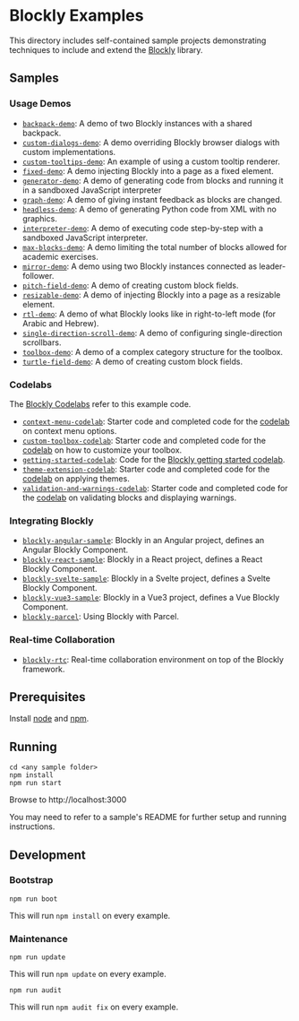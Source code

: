 # Blockly Examples

This directory includes self-contained sample projects demonstrating techniques
to include and extend the [Blockly](http://github.com/google/blockly) library.

## Samples

### Usage Demos

- [``backpack-demo``](backpack-demo/): A demo of two Blockly instances with a shared backpack.
- [``custom-dialogs-demo``](custom-dialogs-demo/): A demo overriding Blockly browser dialogs with custom implementations.
- [``custom-tooltips-demo``](custom-tooltips-demo/): An example of using a custom tooltip renderer.
- [``fixed-demo``](fixed-demo/): A demo injecting Blockly into a page as a fixed element.
- [``generator-demo``](generator-demo/): A demo of generating code from blocks and running it in a sandboxed JavaScript interpreter
- [``graph-demo``](graph-demo/): A demo of giving instant feedback as blocks are changed.
- [``headless-demo``](headless-demo/): A demo of generating Python code from XML with no graphics.
- [``interpreter-demo``](interpreter-demo/): A demo of executing code step-by-step with a sandboxed JavaScript interpreter.
- [``max-blocks-demo``](max-blocks-demo/): A demo limiting the total number of blocks allowed for academic exercises.
- [``mirror-demo``](mirror-demo/): A demo using two Blockly instances connected as leader-follower.
- [``pitch-field-demo``](pitch-field-demo/): A demo of creating custom block fields.
- [``resizable-demo``](resizable-demo/): A demo of injecting Blockly into a page as a resizable element.
- [``rtl-demo``](rtl-demo/): A demo of what Blockly looks like in right-to-left mode (for Arabic and Hebrew).
- [``single-direction-scroll-demo``](single-direction-scroll-demo/): A demo of configuring single-direction scrollbars.
- [``toolbox-demo``](toolbox-demo/): A demo of a complex category structure for the toolbox.
- [``turtle-field-demo``](turtle-field-demo/): A demo of creating custom block fields.

### Codelabs

The [Blockly Codelabs](https://blocklycodelabs.dev/) refer to this example code.

- [``context-menu-codelab``](context-menu-codelab/): Starter code and completed code for the [codelab](https://blocklycodelabs.dev/codelabs/context-menu-option/index.html) on context menu options.
- [``custom-toolbox-codelab``](custom-toolbox-codelab/): Starter code and completed code for the [codelab](https://blocklycodelabs.dev/codelabs/custom_toolbox/index.html) on how to customize your toolbox.
- [``getting-started-codelab``](getting-started-codelab/): Code for the [Blockly getting started codelab](https://blocklycodelabs.dev/codelabs/getting-started/index.html).
- [``theme-extension-codelab``](theme-extension-codelab/): Starter code and completed code for the [codelab](https://blocklycodelabs.dev/codelabs/theme-extension-identifier/index.html) on applying themes.
- [``validation-and-warnings-codelab``](validation-and-warnings-codelab/): Starter code and completed code for the [codelab](https://blocklycodelabs.dev/codelabs/validation-and-warnings/index.html) on validating blocks and displaying warnings.

### Integrating Blockly

- [``blockly-angular-sample``](blockly-angular/): Blockly in an Angular project, defines an Angular Blockly Component.
- [``blockly-react-sample``](blockly-react/): Blockly in a React project, defines a React Blockly Component.
- [``blockly-svelte-sample``](blockly-svelte/): Blockly in a Svelte project, defines a Svelte Blockly Component.
- [``blockly-vue3-sample``](blockly-vue3/): Blockly in a Vue3 project, defines a Vue Blockly Component.
- [``blockly-parcel``](blockly-parcel/): Using Blockly with Parcel.



### Real-time Collaboration

- [``blockly-rtc``](blockly-rtc/): Real-time collaboration environment on top of the Blockly framework.

## Prerequisites

Install [node](https://nodejs.org/) and [npm](https://www.npmjs.com/get-npm).

## Running

```
cd <any sample folder>
npm install
npm run start
```
Browse to http://localhost:3000

You may need to refer to a sample's README for further setup and running instructions.

## Development

### Bootstrap

```
npm run boot
```
This will run ``npm install`` on every example.

### Maintenance

```
npm run update
```
This will run ``npm update`` on every example.


```
npm run audit
```
This will run ``npm audit fix`` on every example.
